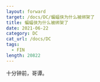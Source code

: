 ```yaml
---
layout: forward
target: /docs/DC/蝙蝠侠为什么被绑架了
title: 蝙蝠侠为什么被绑架了
date: 2021-06-22
category: DC
cat_url: /docs/DC
tags: 
  - FIN
length: 20822
---
```


十分钟前，哥谭。
